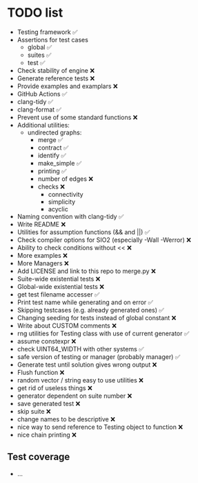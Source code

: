# TODO list

- Testing framework ✅
- Assertions for test cases
  - global ✅
  - suites ✅
  - test ✅
- Check stability of engine ❌
- Generate reference tests ❌
- Provide examples and examplars ❌
- GitHub Actions ✅
- clang-tidy ✅
- clang-format ✅
- Prevent use of some standard functions ❌
- Additional utilities:
  - undirected graphs:
    - merge ✅
    - contract ✅
    - identify ✅
    - make_simple ✅
    - printing ✅
    - number of edges ❌
    - checks ❌
      - connectivity
      - simplicity
      - acyclic
- Naming convention with clang-tidy ✅
- Write README ❌
- Utilities for assumption functions (&& and ||) ✅
- Check compiler options for SIO2 (especially -Wall -Werror) ❌
- Ability to check conditions without << ❌
- More examples ❌
- More Managers ❌
- Add LICENSE and link to this repo to merge.py ❌
- Suite-wide existential tests ❌
- Global-wide existential tests ❌
- get test filename accesser ✅
- Print test name while generating and on error ✅
- Skipping testcases (e.g. already generated ones) ✅
- Changing seeding for tests instead of global constant ❌
- Write about CUSTOM comments ❌
- rng utilities for Testing class with use of current generator ✅
- assume constexpr ❌
- check UINT64_WIDTH with other systems ✅
- safe version of testing or manager (probably manager) ✅
- Generate test until solution gives wrong output ❌
- Flush function ❌
- random vector / string easy to use utilities ❌
- get rid of useless things ❌
- generator dependent on suite number ❌
- save generated test ❌
- skip suite ❌
- change names to be descriptive ❌
- nice way to send reference to Testing object to function ❌
- nice chain printing ❌

## Test coverage

- ...
